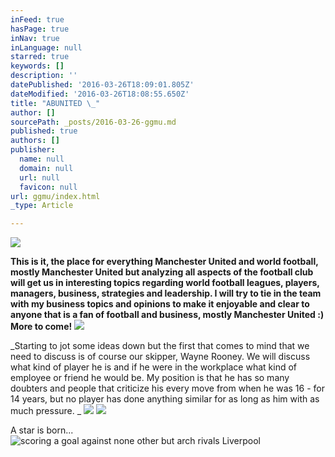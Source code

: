 ```yaml
---
inFeed: true
hasPage: true
inNav: true
inLanguage: null
starred: true
keywords: []
description: ''
datePublished: '2016-03-26T18:09:01.805Z'
dateModified: '2016-03-26T18:08:55.650Z'
title: "ABUNITED \_"
author: []
sourcePath: _posts/2016-03-26-ggmu.md
published: true
authors: []
publisher:
  name: null
  domain: null
  url: null
  favicon: null
url: ggmu/index.html
_type: Article

---
```

![](https://the-grid-user-content.s3-us-west-2.amazonaws.com/bcabf9a2-c900-44e3-824b-36cf56bdb3c0.jpg)

**This is it, the place for everything Manchester United and world football, mostly Manchester United but analyzing all aspects of the football club will get us in interesting topics regarding world football leagues, players, managers, business, strategies and leadership. I will try to tie in the team with my business topics and opinions to make it enjoyable and clear to anyone that is a fan of football and business, mostly Manchester United :) More to come!**
![](https://the-grid-user-content.s3-us-west-2.amazonaws.com/fd3d6cb1-2693-4591-8b79-279a8afc6fef.jpg)

_Starting to jot some ideas down but the first that comes to mind that we need to discuss is of course our skipper, Wayne Rooney. We will discuss what kind of player he is and if he were in the workplace what kind of employee or friend he would be. My position is that he has so many doubters and people that criticize his every move from when he was 16 - for 14 years, but no player has done anything similar for as long as him with as much pressure. _
![](https://the-grid-user-content.s3-us-west-2.amazonaws.com/23aaede4-a198-4d06-befb-423570d26b18.jpg)
![](https://the-grid-user-content.s3-us-west-2.amazonaws.com/20445786-6298-4a3a-a9f0-807d37389c3a.jpg)

A star is born...
![scoring a goal against none other but arch rivals Liverpool](https://the-grid-user-content.s3-us-west-2.amazonaws.com/26d95756-1b3e-4d31-b56b-4d9512039e90.jpg)